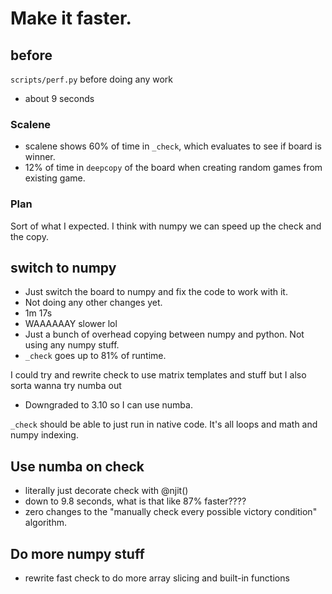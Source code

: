# Make it faster.


## before
`scripts/perf.py` before doing any work
* about 9 seconds
### Scalene
* scalene shows 60% of time in `_check`, which evaluates to see if board is winner.
* 12% of time in `deepcopy` of the board when creating random games from existing game.

### Plan
Sort of what I expected. I think with numpy we can speed up the check and the copy.

## switch to numpy
* Just switch the board to numpy and fix the code to work with it.
* Not doing any other changes yet.
* 1m 17s
* WAAAAAAY slower lol
* Just a bunch of overhead copying between numpy and python. Not using any numpy stuff.
* `_check` goes up to 81% of runtime.

I could try and rewrite check to use matrix templates and stuff but I also sorta wanna try numba out
* Downgraded to 3.10 so I can use numba.

`_check` should be able to just run in native code. It's all loops and math and numpy indexing.

## Use numba on check
* literally just decorate check with @njit()
* down to 9.8 seconds, what is that like 87% faster????
* zero changes to the "manually check every possible victory condition" algorithm.

## Do more numpy stuff
* rewrite fast check to do more array slicing and built-in functions
